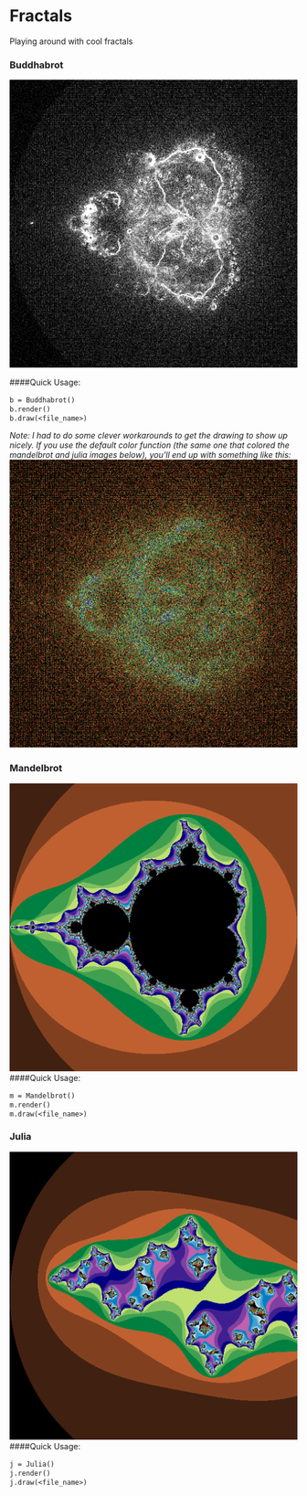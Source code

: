 # Fractals
Playing around with cool fractals

### Buddhabrot
![buddhabrot](img/buddha110.png)
<!-- ![buddhabrot](img/) -->
####Quick Usage:
````
b = Buddhabrot()
b.render()
b.draw(<file_name>)
````
*Note: I had to do some clever workarounds to get the drawing to show up nicely. If you use
the default color function (the same one that colored the mandelbrot and julia images below),
you'll end up with something like this:*
![bad buddha](img/buddha115.png)
### Mandelbrot
![mandelbrot](img/mandel8.png)
####Quick Usage:
````
m = Mandelbrot()
m.render()
m.draw(<file_name>)
````
<!-- #### Parameters
mandel0.png - Normal algorithm
mandel1.png - After some tweaks
mandel2.png - Bitshifted colors
mandel3.png - Bitshifted colors; Threshold 10.0
mandel4.png - Threshold 10.0
madnel5.png - Threshold 0.1
mandel6.png - Threshold 100.0 -->

### Julia
![julia](img/julia.png)
####Quick Usage:
````
j = Julia()
j.render()
j.draw(<file_name>)
````
